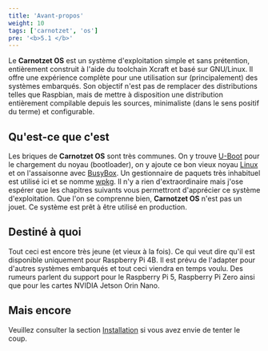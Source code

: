 ```yaml
---
title: 'Avant-propos'
weight: 10
tags: ['carnotzet', 'os']
pre: '<b>5.1 </b>'
---
```


Le **Carnotzet OS** est un système d'exploitation simple et sans prétention,
entièrement construit à l'aide du toolchain Xcraft et basé sur GNU/Linux. Il
offre une expérience complète pour une utilisation sur (principalement) des
systèmes embarqués. Son objectif n'est pas de remplacer des distributions telles
que Raspbian, mais de mettre à disposition une distribution entièrement
compilable depuis les sources, minimaliste (dans le sens positif du terme) et
configurable.

## Qu'est-ce que c'est

Les briques de **Carnotzet OS** sont très communes. On y trouve [U-Boot][uboot]
pour le chargement du noyau (bootloader), on y ajoute ce bon vieux noyau
[Linux][linux] et on l'assaisonne avec [BusyBox][bb]. Un gestionnaire de paquets
très inhabituel est utilisé ici et se nomme [wpkg][wpkg]. Il n'y a rien
d'extraordinaire mais j'ose espérer que les chapitres suivants vous permettront
d'apprécier ce système d'exploitation. Que l'on se comprenne bien, **Carnotzet
OS** n'est pas un jouet. Ce système est prêt à être utilisé en production.

## Destiné à quoi

Tout ceci est encore très jeune (et vieux à la fois). Ce qui veut dire qu'il est
disponible uniquement pour Raspberry Pi 4B. Il est prévu de l'adapter pour
d'autres systèmes embarqués et tout ceci viendra en temps voulu. Des rumeurs
parlent du support pour le Raspberry Pi 5, Raspberry Pi Zero ainsi que pour les
cartes NVIDIA Jetson Orin Nano.

## Mais encore

Veuillez consulter la section [Installation](/carnotzet/02.installation) si vous
avez envie de tenter le coup.

[uboot]: https://u-boot.org/
[linux]: https://kernel.org
[bb]: https://www.busybox.net/
[wpkg]: https://github.com/Xcraft-Inc/wpkg
